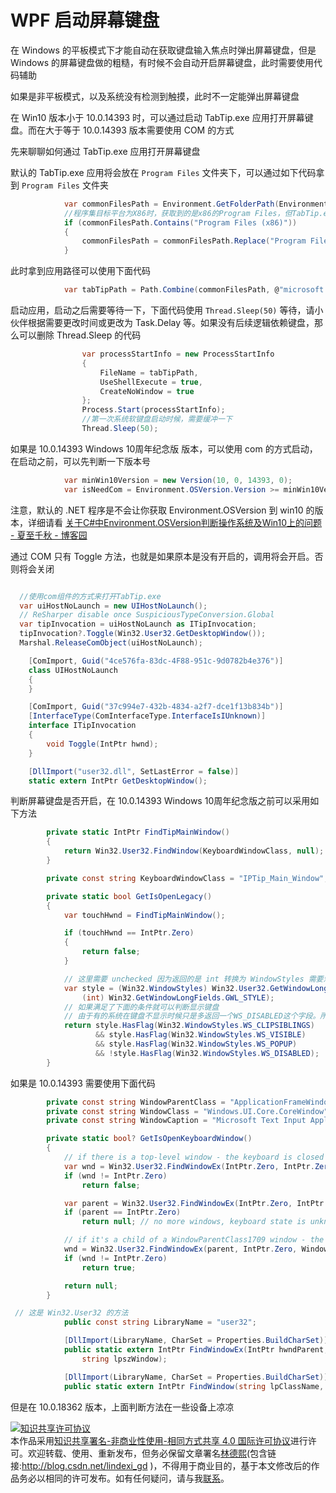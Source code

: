 
# WPF 启动屏幕键盘

在 Windows 的平板模式下才能自动在获取键盘输入焦点时弹出屏幕键盘，但是 Windows 的屏幕键盘做的粗糙，有时候不会自动开启屏幕键盘，此时需要使用代码辅助

<!--more-->


<!-- CreateTime:2020/8/19 14:48:07 -->



如果是非平板模式，以及系统没有检测到触摸，此时不一定能弹出屏幕键盘

在 Win10 版本小于 10.0.14393 时，可以通过启动 TabTip.exe 应用打开屏幕键盘。而在大于等于 10.0.14393 版本需要使用 COM 的方式

先来聊聊如何通过 TabTip.exe 应用打开屏幕键盘

默认的 TabTip.exe 应用将会放在 `Program Files` 文件夹下，可以通过如下代码拿到 `Program Files` 文件夹

```csharp
            var commonFilesPath = Environment.GetFolderPath(Environment.SpecialFolder.CommonProgramFiles);
            //程序集目标平台为X86时，获取到的是x86的Program Files，但TabTip.exe始终在Program Files目录下
            if (commonFilesPath.Contains("Program Files (x86)"))
            {
                commonFilesPath = commonFilesPath.Replace("Program Files (x86)", "Program Files");
            }
```

此时拿到应用路径可以使用下面代码

```csharp
            var tabTipPath = Path.Combine(commonFilesPath, @"microsoft shared\ink\TabTip.exe");
```

启动应用，启动之后需要等待一下，下面代码使用 `Thread.Sleep(50)` 等待，请小伙伴根据需要更改时间或更改为 Task.Delay 等。如果没有后续逻辑依赖键盘，那么可以删除 Thread.Sleep 的代码

```csharp
                var processStartInfo = new ProcessStartInfo
                {
                    FileName = tabTipPath,
                    UseShellExecute = true,
                    CreateNoWindow = true
                };
                Process.Start(processStartInfo);
                //第一次系统软键盘启动时候，需要缓冲一下
                Thread.Sleep(50);
```

如果是 10.0.14393 Windows 10周年纪念版 版本，可以使用 com 的方式启动，在启动之前，可以先判断一下版本号

```csharp
            var minWin10Version = new Version(10, 0, 14393, 0);
            var isNeedCom = Environment.OSVersion.Version >= minWin10Version;
```

注意，默认的 .NET 程序是不会让你获取 Environment.OSVersion 到 win10 的版本，详细请看 [关于C#中Environment.OSVersion判断操作系统及Win10上的问题 - 夏至千秋 - 博客园](https://www.cnblogs.com/chihirosan/p/5139078.html )

通过 COM 只有 Toggle 方法，也就是如果原本是没有开启的，调用将会开启。否则将会关闭

```csharp

  //使用com组件的方式来打开TabTip.exe
  var uiHostNoLaunch = new UIHostNoLaunch();
  // ReSharper disable once SuspiciousTypeConversion.Global
  var tipInvocation = uiHostNoLaunch as ITipInvocation;
  tipInvocation?.Toggle(Win32.User32.GetDesktopWindow());
  Marshal.ReleaseComObject(uiHostNoLaunch);

    [ComImport, Guid("4ce576fa-83dc-4F88-951c-9d0782b4e376")]
    class UIHostNoLaunch
    {
    }

    [ComImport, Guid("37c994e7-432b-4834-a2f7-dce1f13b834b")]
    [InterfaceType(ComInterfaceType.InterfaceIsIUnknown)]
    interface ITipInvocation
    {
        void Toggle(IntPtr hwnd);
    }

    [DllImport("user32.dll", SetLastError = false)]
    static extern IntPtr GetDesktopWindow();
```


<!-- https://stackoverflow.com/a/48545074/6116637 -->

判断屏幕键盘是否开启，在 10.0.14393 Windows 10周年纪念版之前可以采用如下方法

```csharp
        private static IntPtr FindTipMainWindow()
        {
            return Win32.User32.FindWindow(KeyboardWindowClass, null);
        }

        private const string KeyboardWindowClass = "IPTip_Main_Window";

        private static bool GetIsOpenLegacy()
        {
            var touchHwnd = FindTipMainWindow();

            if (touchHwnd == IntPtr.Zero)
            {
                return false;
            }

            // 这里需要 unchecked 因为返回的是 int 转换为 WindowStyles 需要忽略负号
            var style = (Win32.WindowStyles) Win32.User32.GetWindowLongPtr(touchHwnd,
                (int) Win32.GetWindowLongFields.GWL_STYLE);
            // 如果满足了下面的条件就可以判断显示键盘
            // 由于有的系统在键盘不显示时候只是多返回一个WS_DISABLED这个字段。所以加一个它的判断
            return style.HasFlag(Win32.WindowStyles.WS_CLIPSIBLINGS)
                   && style.HasFlag(Win32.WindowStyles.WS_VISIBLE)
                   && style.HasFlag(Win32.WindowStyles.WS_POPUP)
                   && !style.HasFlag(Win32.WindowStyles.WS_DISABLED);
        }
```

如果是 10.0.14393 需要使用下面代码

```csharp
        private const string WindowParentClass = "ApplicationFrameWindow";
        private const string WindowClass = "Windows.UI.Core.CoreWindow";
        private const string WindowCaption = "Microsoft Text Input Application";

        private static bool? GetIsOpenKeyboardWindow()
        {
            // if there is a top-level window - the keyboard is closed
            var wnd = Win32.User32.FindWindowEx(IntPtr.Zero, IntPtr.Zero, WindowClass, WindowCaption);
            if (wnd != IntPtr.Zero)
                return false;

            var parent = Win32.User32.FindWindowEx(IntPtr.Zero, IntPtr.Zero, WindowParentClass, null);
            if (parent == IntPtr.Zero)
                return null; // no more windows, keyboard state is unknown

            // if it's a child of a WindowParentClass1709 window - the keyboard is open
            wnd = Win32.User32.FindWindowEx(parent, IntPtr.Zero, WindowClass, WindowCaption);
            if (wnd != IntPtr.Zero)
                return true;

            return null;
        }

 // 这是 Win32.User32 的方法
            public const string LibraryName = "user32";

            [DllImport(LibraryName, CharSet = Properties.BuildCharSet)]
            public static extern IntPtr FindWindowEx(IntPtr hwndParent, IntPtr hwndChildAfter, string lpszClass,
                string lpszWindow);

            [DllImport(LibraryName, CharSet = Properties.BuildCharSet)]
            public static extern IntPtr FindWindow(string lpClassName, string lpWindowName);
```

但是在 10.0.18362 版本，上面判断方法在一些设备上凉凉





<a rel="license" href="http://creativecommons.org/licenses/by-nc-sa/4.0/"><img alt="知识共享许可协议" style="border-width:0" src="https://licensebuttons.net/l/by-nc-sa/4.0/88x31.png" /></a><br />本作品采用<a rel="license" href="http://creativecommons.org/licenses/by-nc-sa/4.0/">知识共享署名-非商业性使用-相同方式共享 4.0 国际许可协议</a>进行许可。欢迎转载、使用、重新发布，但务必保留文章署名[林德熙](http://blog.csdn.net/lindexi_gd)(包含链接:http://blog.csdn.net/lindexi_gd )，不得用于商业目的，基于本文修改后的作品务必以相同的许可发布。如有任何疑问，请与我[联系](mailto:lindexi_gd@163.com)。